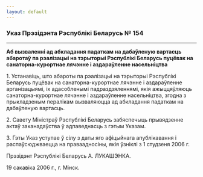 ```yaml
---
layout: default
---
```


### Указ Прэзідэнта Рэспублікі Беларусь № 154

****

<span class="underline"></span>

**Аб вызваленні ад абкладання падаткам на дабаўленую вартасць абаротаў
па рэалізацыі на тэрыторыі Рэспублікі Беларусь пуцёвак на
санаторна-курортнае лячэнне і аздараўленне насельніцтва**

1\. Устанавіць, што абароты па рэалізацыі на тэрыторыі Рэспублікі
Беларусь пуцёвак на санаторна-курортнае лячэнне і аздараўленне
арганізацыямі, іх адасобленымі падраздзяленнямі, якія ажыццяўляюць
санаторна-курортнае лячэнне і аздараўленне насельніцтва, згодна з
прыкладзеным пералікам вызваляюцца ад абкладання падаткам на
дабаўленую вартасць.

2\. Савету Міністраў Рэспублікі Беларусь забяспечыць прывядзенне актаў
заканадаўства ў адпаведнасць з гэтым Указам.

3\. Гэты Указ уступае ў сілу з даты яго афіцыйнага апублікавання і
распаўсюджваецца на праваадносіны, якія ўзніклі з 1 студзеня 2006
г.

Прэзідэнт Рэспублікі Беларусь А. ЛУКАШЭНКА.

19 сакавіка 2006 г., г. Мінск.

